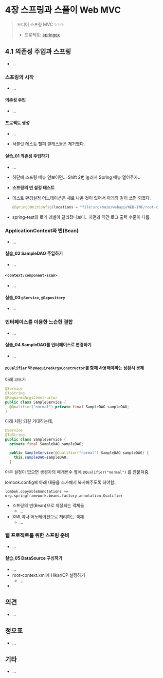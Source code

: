 # 4장 스프링과 스플이 Web MVC

> 드디어 스프링 MVC ✨✨✨
>
> * 프로젝트: [springex](springex)



## 4.1 의존성 주입과 스프링

* ...

### 스프링의 시작

* ...

#### 의존성 주입

* ...

#### 프로젝트 생성

* ...

* 서블릿 테스트 헬퍼 클래스들은 제거했다.

  

#### 실습_01 의존성 주입하기

* ...
* 하단에 스프링 메뉴 안보이면... Shift 2번 눌러서 Spring 메뉴 열어주자..

* **스프링의 빈 설정 테스트**

* 테스트 환경설정 어노테이션은 새로 나온 것이 있어서 아래와 같이 쓰면 되겠다.

  ```java
  @SpringJUnitConfig(locations = "file:src/main/webapp/WEB-INF/root-context.xml")
  ```

* spring-test의 로거 레벨이 달라졌나보다..  지면과 약간 로그 출력 수준이 다름.





### ApplicationContext와 빈(Bean)

* ...



#### 실습_02 SampleDAO 주입하기

* ...

  

#### `<context:component-scan>`

* ...

#### 실습_03 `@Service`, `@Repository`

* ...



### 인터페이스를 이용한 느슨한 결합

* ...

#### 실습_04 SampleDAO를 인터페이스로 변경하기

* ...

#### `@Qualifier` 와 `@RequiredArgsConstructor`를 함깨 사용해야하는 상황시 문제

아래 코드가

```java
@Service
@ToString
@RequiredArgsConstructor
public class SampleService {
  @Qualifier("normal") private final SampleDAO sampleDAO;
}
```

아래 처럼 되길 기대하는데, 

```java
@Service
@ToString
public class SampleService {
  private final SampleDAO sampleDAO;

  public SampleService(@Qualifier("normal") SampleDAO sampleDAO) {
    this.sampleDAO=sampleDAO;
  }
```

아무 설정이 없으면 생성자의 매개변수 앞에 `@Qualifier("normal")`  를 안붙혀줌.

lombok.config에 아래 내용을 추가해서 복사해주도록 하야함.

```
lombok.copyableAnnotations += org.springframework.beans.factory.annotation.Qualifier
```



* 스프링의 빈(Bean)으로 지정되는 객체들
  * ...
* XML이나 어노테이션으로 처리하는 객체
  * ...



### 웹 프로젝트를 위한 스프링 준비

* ...



#### 실습_05 DataSource 구성하기

* ...
* root-context.xml에 HikariCP 설정하기
  * ...
* 







## 의견

* ...
  
  

## 정오표

* ...



## 기타

* ...